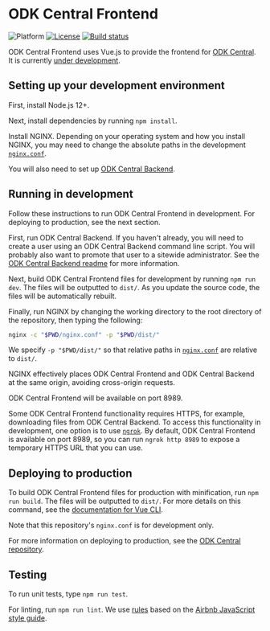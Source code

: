 <!--
Copyright 2017 ODK Central Developers
See the NOTICE file at the top-level directory of this distribution and at
https://github.com/opendatakit/central-frontend/blob/master/NOTICE.

This file is part of ODK Central. It is subject to the license terms in
the LICENSE file found in the top-level directory of this distribution and at
https://www.apache.org/licenses/LICENSE-2.0. No part of ODK Central,
including this file, may be copied, modified, propagated, or distributed
except according to the terms contained in the LICENSE file.
-->
# ODK Central Frontend

![Platform](https://img.shields.io/badge/platform-Vue.js-blue.svg)
[![License](https://img.shields.io/badge/license-Apache_2.0-blue.svg)](https://opensource.org/licenses/Apache-2.0)
[![Build status](https://circleci.com/gh/opendatakit/central-frontend.svg?style=shield)](https://circleci.com/gh/opendatakit/central-frontend)

ODK Central Frontend uses Vue.js to provide the frontend for [ODK Central](https://github.com/opendatakit/central). It is currently [under development](https://forum.opendatakit.org/t/whats-coming-in-central-over-the-next-few-years/19677).

## Setting up your development environment

First, install Node.js 12+.

Next, install dependencies by running `npm install`.

Install NGINX. Depending on your operating system and how you install NGINX, you may need to change the absolute paths in the development [`nginx.conf`](/nginx.conf).

You will also need to set up [ODK Central Backend](https://github.com/opendatakit/central-backend).

## Running in development

Follow these instructions to run ODK Central Frontend in development. For deploying to production, see the next section.

First, run ODK Central Backend. If you haven't already, you will need to create a user using an ODK Central Backend command line script. You will probably also want to promote that user to a sitewide administrator. See the [ODK Central Backend readme](https://github.com/opendatakit/central-backend) for more information.

Next, build ODK Central Frontend files for development by running `npm run dev`. The files will be outputted to `dist/`. As you update the source code, the files will be automatically rebuilt.

Finally, run NGINX by changing the working directory to the root directory of the repository, then typing the following:

```bash
nginx -c "$PWD/nginx.conf" -p "$PWD/dist/"
```

We specify `-p "$PWD/dist/"` so that relative paths in [`nginx.conf`](/nginx.conf) are relative to `dist/`.

NGINX effectively places ODK Central Frontend and ODK Central Backend at the same origin, avoiding cross-origin requests.

ODK Central Frontend will be available on port 8989.

Some ODK Central Frontend functionality requires HTTPS, for example, downloading files from ODK Central Backend. To access this functionality in development, one option is to use [`ngrok`](https://ngrok.com/download). By default, ODK Central Frontend is available on port 8989, so you can run `ngrok http 8989` to expose a temporary HTTPS URL that you can use.

## Deploying to production

To build ODK Central Frontend files for production with minification, run `npm run build`. The files will be outputted to `dist/`. For more details on this command, see the [documentation for Vue CLI](https://cli.vuejs.org/).

Note that this repository's `nginx.conf` is for development only.

For more information on deploying to production, see the [ODK Central repository](https://github.com/opendatakit/central).

## Testing

To run unit tests, type `npm run test`.

For linting, run `npm run lint`. We use [rules](/.eslintrc.json) based on the [Airbnb JavaScript style guide](https://github.com/airbnb/javascript).
